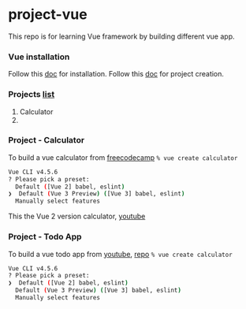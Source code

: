# project-vue

This repo is for learning Vue framework by building different vue app.

### Vue installation 
Follow this [doc](https://v3.vuejs.org/guide/installation.html#npm) for installation.
Follow this [doc](https://www.digitalocean.com/community/tutorials/how-to-generate-a-vue-js-single-page-app-with-vue-create) for project creation.

### Projects [list](https://dev.to/nerdjfpb/15-vue-js-project-ideas-beginner-to-expert-with-tutorial-3ec2)
1. Calculator
2. 

### Project - Calculator
To build a vue calculator from [freecodecamp](https://www.youtube.com/watch?v=m1_ih43p24s)
`% vue create calculator`
```bash
Vue CLI v4.5.6
? Please pick a preset:
  Default ([Vue 2] babel, eslint)
❯  Default (Vue 3 Preview) ([Vue 3] babel, eslint)
  Manually select features
```

This the Vue 2 version calculator, [youtube](https://www.youtube.com/watch?v=SLk0lfUX3PY)

### Project - Todo App
To build a vue todo app from [youtube](https://www.youtube.com/watch?v=8AlnTd31KUk&list=WL&index=2), [repo](https://www.youtube.com/redirect?event=video_description&redir_token=QUFFLUhqbEMxUnRIcXhRVnBRSVhJMUZfaGdSQ0xKNnpLZ3xBQ3Jtc0trUVZSZ3BEREV5R1ItQkNuNlpIQ0lQTzBZNEU3SWJFOXhyLWJFdkRYR2RXTVBnSHdYUmRIck50R2h3U0pJeFBDaXZWYW9zLUwtS0NGY1BXd1Fkc0RhbkJBWnNhdHpNUUxmNzdscUNFYUY0U3hlR3JVQQ&q=https%3A%2F%2Fgithub.com%2FProgrammerNotesYT%2Fvue-todo-app)
`% vue create calculator`
```bash
Vue CLI v4.5.6
? Please pick a preset:
❯  Default ([Vue 2] babel, eslint)
  Default (Vue 3 Preview) ([Vue 3] babel, eslint)
  Manually select features
```